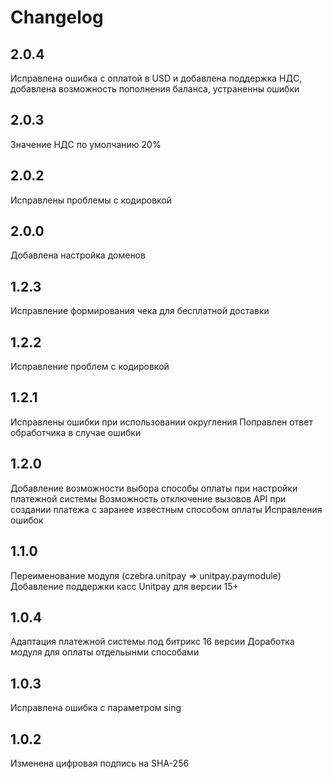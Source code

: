 # Changelog

## 2.0.4

Исправлена ошибка с оплатой в USD и добавлена поддержка НДС, добавлена возможность пополнения баланса, устраненны ошибки

## 2.0.3

Значение НДС по умолчанию 20%

## 2.0.2

Исправлены проблемы с кодировкой

## 2.0.0

Добавлена настройка доменов

## 1.2.3

Исправление формирования чека для бесплатной доставки

## 1.2.2

Исправление проблем с кодировкой

## 1.2.1

Исправлены ошибки при использовании округления
Поправлен ответ обработчика в случае ошибки

## 1.2.0

Добавление возможности выбора способы оплаты при настройки платежной системы
Возможность отключение вызовов API при создании платежа с заранее известным способом оплаты
Исправления ошибок

## 1.1.0

Переименование модуля (czebra.unitpay => unitpay.paymodule)
Добавление поддержки касс Unitpay для версии 15+

## 1.0.4

Адаптация платежной системы под битрикс 16 версии
Доработка модуля для оплаты отдельынми способами

## 1.0.3

Исправлена ошибка с параметром sing

## 1.0.2

Изменена цифровая подпись на SHA-256
